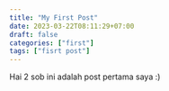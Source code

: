 ```yaml
---
title: "My First Post"
date: 2023-03-22T08:11:29+07:00
draft: false
categories: ["first"]
tags: ["fisrt post"]
---
```


Hai 2 sob ini adalah post pertama saya :)
